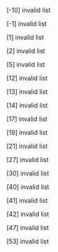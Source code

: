 
[-10] invalid list

[-1] invalid list

[1] invalid list

[2] invalid list

[5] invalid list

[12] invalid list

[13] invalid list

[14] invalid list

[17] invalid list

[19] invalid list

[21] invalid list

[27] invalid list

[30] invalid list

[40] invalid list

[41] invalid list

[42] invalid list

[47] invalid list

[53] invalid list
